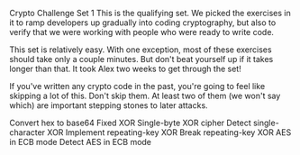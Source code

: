 Crypto Challenge Set 1
This is the qualifying set. We picked the exercises in it to ramp developers up gradually into coding cryptography, but also to verify that we were working with people who were ready to write code.

This set is relatively easy. With one exception, most of these exercises should take only a couple minutes. But don't beat yourself up if it takes longer than that. It took Alex two weeks to get through the set!

If you've written any crypto code in the past, you're going to feel like skipping a lot of this. Don't skip them. At least two of them (we won't say which) are important stepping stones to later attacks.

Convert hex to base64
Fixed XOR
Single-byte XOR cipher
Detect single-character XOR
Implement repeating-key XOR
Break repeating-key XOR
AES in ECB mode
Detect AES in ECB mode
